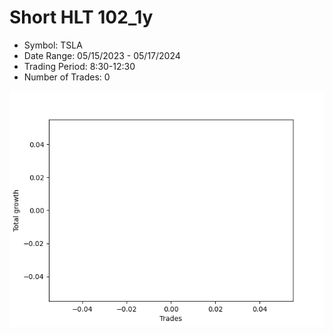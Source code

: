 # Short HLT 102_1y 
- Symbol: TSLA
- Date Range: 05/15/2023 - 05/17/2024
- Trading Period: 8:30-12:30
- Number of Trades: 0

![Plot](ShortHLT102_1yTSLA.png)














































































































































